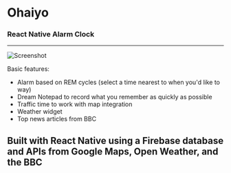 
# Ohaiyo 
### React Native Alarm Clock

___

![Screenshot](https://user-images.githubusercontent.com/13547790/29738652-4f1af8de-89dd-11e7-948f-49305fabae7e.png)

Basic features:
 * Alarm based on REM cycles (select a time nearest to when you'd like to way)
 * Dream Notepad to record what you remember as quickly as possible
 * Traffic time to work with map integration 
 * Weather widget 
 * Top news articles from BBC


## __Built with React Native using a Firebase database and APIs from Google Maps, Open Weather, and the BBC__
